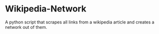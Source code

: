 # Wikipedia-Network
A python script that scrapes all links from a wikipedia article and creates a network out of them.


